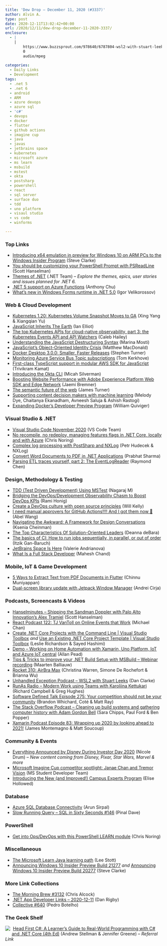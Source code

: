 ```yaml
---
title: 'Dew Drop – December 11, 2020 (#3337)'
author: Alvin A.
type: post
date: 2020-12-11T13:02:42+00:00
url: /2020/12/11/dew-drop-december-11-2020-3337/
enclosure:
  - |
    |
        https://www.buzzsprout.com/978640/6787804-wsl2-with-stuart-leeks.mp3?blob_id=28679284
        0
        audio/mpeg
        
categories:
  - Daily Links
  - Development
tags:
  - .net 5
  - .net 6
  - android
  - ARM
  - azure devops
  - azure sql
  - 'c#'
  - devops
  - docker
  - flutter
  - github actions
  - imagine cup
  - java
  - javas
  - jetbrains space
  - kubernetes
  - microsoft azure
  - ms learn
  - msbuild
  - mstest
  - okta
  - postsharp
  - powershell
  - react
  - sql server
  - surface duo
  - tdd
  - uno platform
  - visaul studio
  - vs code
  - winforms

---
```

### <a name="top"></a>Top Links

  * <a href="https://blogs.windows.com/windows-insider/2020/12/10/introducing-x64-emulation-in-preview-for-windows-10-on-arm-pcs-to-the-windows-insider-program/?WT.mc_id=WD-MVP-4025064" target="_blank" rel="noopener">Introducing x64 emulation in preview for Windows 10 on ARM PCs to the Windows Insider Program</a> (Steve Clarke)
  * <a href="http://feeds.hanselman.com/~/640039680/0/scotthanselman~You-should-be-customizing-your-PowerShell-Prompt-with-PSReadLine" target="_blank" rel="noopener">You should be customizing your PowerShell Prompt with PSReadLine</a> (Scott Hanselman)
  * <a href="https://themesof.net/" target="_blank" rel="noopener">Themes of .NET</a> (.NET Team) _&#8211; Explore the themes, epics, user stories and issues planned for .NET 6._
  * <a href="https://techcommunity.microsoft.com/t5/apps-on-azure/net-5-support-on-azure-functions/ba-p/1973055?WT.mc_id=DOP-MVP-4025064" target="_blank" rel="noopener">.NET 5 support on Azure Functions</a> (Anthony Chu)
  * <a href="https://devblogs.microsoft.com/dotnet/whats-new-in-windows-forms-runtime-in-net-5-0/?WT.mc_id=DOP-MVP-4025064" target="_blank" rel="noopener">What’s new in Windows Forms runtime in .NET 5.0</a> (Igor Velikorossov)



### <a name="web"></a>Web & Cloud Development

  * <a href="https://kubernetes.io/blog/2020/12/10/kubernetes-1.20-volume-snapshot-moves-to-ga/" target="_blank" rel="noopener">Kubernetes 1.20: Kubernetes Volume Snapshot Moves to GA</a> (Xing Yang & Xiangqian Yu)
  * <a href="http://www.i-programmer.info/professional-programmer/i-programmer/2366-javascript-inherits-the-earth.html" target="_blank" rel="noopener">JavaScript Inherits The Earth</a> (Ian Elliot)
  * <a href="https://www.cncf.io/blog/2020/12/10/the-top-kubernetes-apis-for-cloud-native-observability-part-1-the-kubernetes-metrics-service-container-apis-3/" target="_blank" rel="noopener">The top Kubernetes APIs for cloud-native observability, part 3: the Kubernetes Events API and API Watchers</a> (Caleb Hailey)
  * <a href="https://www.telerik.com/blogs/understanding-javascript-destructuring-syntax" target="_blank" rel="noopener">Understanding the JavaScript Destructuring Syntax</a> (Marina Mosti)
  * <a href="https://medium.com/young-coder/javascripts-object-oriented-identity-crisis-6b7dc94e569d?source=rss----d3d5cbdde463---4" target="_blank" rel="noopener">JavaScript’s Object-Oriented Identity Crisis</a> (Matthew MacDonald)
  * <a href="https://www.docker.com/blog/docker-desktop-3-0-0-smaller-faster-releases/" target="_blank" rel="noopener">Docker Desktop 3.0.0: Smaller, Faster Releases</a> (Stephen Turner)
  * <a href="https://blog.tomkerkhove.be/2020/12/11/monitoring-azure-service-bus-topic-subscriptions/" target="_blank" rel="noopener">Monitoring Azure Service Bus Topic subscriptions</a> (Tom Kerkhove)
  * <a href="http://feedproxy.google.com/~r/AwsDeveloperBlog/~3/kDKaazyifZQ/" target="_blank" rel="noopener">First-class TypeScript support in modular AWS SDK for JavaScript</a> (Trivikram Kamat)
  * <a href="https://developer.okta.com/blog/2020/12/10/introducing-okta-cli" target="_blank" rel="noopener">Introducing the Okta CLI</a> (Micah Silverman)
  * <a href="https://medium.com/adobetech/boosting-website-performance-with-adobe-experience-platform-web-sdk-and-edge-network-329fcf70fdf9?source=rss----9342990108af---4" target="_blank" rel="noopener">Boosting Website Performance with Adobe Experience Platform Web SDK and Edge Network</a> (Jaemi Bremner)
  * <a href="https://stackoverflow.blog/2020/12/10/the-semantic-future-of-the-web/" target="_blank" rel="noopener">The semantic future of the web</a> (James Turner)
  * <a href="https://netflixtechblog.com/supporting-content-decision-makers-with-machine-learning-995b7b76006f?source=rss----2615bd06b42e---4" target="_blank" rel="noopener">Supporting content decision makers with machine learning</a> (Melody Dye, Chaitanya Ekanadham, Avneesh Saluja & Ashish Rastogi)
  * <a href="https://www.docker.com/blog/expanding-dockers-developer-preview-program/" target="_blank" rel="noopener">Expanding Docker’s Developer Preview Program</a> (William Quiviger)



### <a name="dotnet"></a>Visual Studio & .NET

  * <a href="https://code.visualstudio.com/updates/v1_52" target="_blank" rel="noopener">Visual Studio Code November 2020</a> (VS Code Team)
  * <a href="https://techcommunity.microsoft.com/t5/apps-on-azure/no-recompile-no-redeploy-managing-features-flags-in-net-core/ba-p/1975999?WT.mc_id=DOP-MVP-4025064" target="_blank" rel="noopener">No recompile, no redeploy, managing features flags in .NET Core, locally and with Azure</a> (Chris Noring)
  * <a href="http://feedproxy.google.com/~r/postsharp/~3/_X9g6AKSqq4/complex-log-processing-with-postsharp-and-nxlog.html" target="_blank" rel="noopener">Complex log processing with PostSharp and NXLog</a> (Petr Hudecek & NXLog)
  * <a href="https://www.grapecity.com/blogs/convert-word-documents-to-pdf-in-net-net-apps" target="_blank" rel="noopener">Convert Word Documents to PDF in .NET Applications</a> (Prabhat Sharma)
  * <a href="https://devblogs.microsoft.com/oldnewthing/20201210-00/?p=104536" target="_blank" rel="noopener">Parsing ETL traces yourself, part 2: The EventLogReader</a> (Raymond Chen)



### <a name="design"></a>Design, Methodology & Testing

  * <a href="https://www.c-sharpcorner.com/article/tdd-test-driven-development-using-mstest/" target="_blank" rel="noopener">TDD (Test Driven Development) Using MSTest</a> (Nagaraj M)
  * <a href="https://oz-code.com/blog/production-debugging/bridging-the-devops-development-observability-chasm-to-boost-devops-kpis" target="_blank" rel="noopener">Bridging the DevOps/Development Observability Chasm to Boost DevOps KPIs</a> (Rami Honig)
  * <a href="https://opensource.com/article/20/12/remote-devops" target="_blank" rel="noopener">Create a DevOps culture with open source principles</a> (Will Kelly)
  * <a href="https://devblogs.microsoft.com/devops/i-need-manual-approvers-for-github-actions-and-i-got-them-now/?WT.mc_id=DOP-MVP-4025064" target="_blank" rel="noopener">I need manual approvers for GitHub Actions!!!! And I got them now 🙂</a> (Abel Wang)
  * <a href="http://feedproxy.google.com/~r/alistapart/main/~3/PmTnQ9EupDI/" target="_blank" rel="noopener">Navigating the Awkward: A Framework for Design Conversations</a> (Ksenia Cheinman)
  * <a href="https://blog.trello.com/characteristics-of-solution-oriented-leaders" target="_blank" rel="noopener">The Top Characteristics Of Solution-Oriented Leaders</a> (Deanna deBara)
  * <a href="https://about.gitlab.com/blog/2020/12/10/basics-of-gitlab-ci-updated/" target="_blank" rel="noopener">The basics of CI: How to run jobs sequentially, in parallel, or out of order</a> (Itzik Gan-Baruch)
  * <a href="https://blog.jetbrains.com/space/2020/12/09/space-is-here/" target="_blank" rel="noopener">JetBrains Space Is Here</a> (Valerie Andrianova)
  * <a href="https://www.c-sharpcorner.com/article/what-is-a-full-stack-developer/" target="_blank" rel="noopener">What Is a Full Stack Developer</a> (Mahesh Chand)



### <a name="mobile"></a>Mobile, IoT & Game Development

  * <a href="https://www.syncfusion.com/blogs/post/5-ways-to-extract-text-from-pdf-documents-in-flutter.aspx" target="_blank" rel="noopener">5 Ways to Extract Text from PDF Documents in Flutter</a> (Chinnu Muniyappan)
  * <a href="https://devblogs.microsoft.com/surface-duo/dual-screen-jetpack-window-manager-update/?WT.mc_id=DOP-MVP-4025064" target="_blank" rel="noopener">Dual-screen library update with Jetpack Window Manager</a> (Andrei Cirja)



### <a name="podcasts"></a>Podcasts, Screencasts & Videos

  * <a href="https://hanselminutes.simplecast.com/episodes/shipping-the-sandman-doppler-with-palo-alto-innovations-alex-tramiel-YW9AK0zS" target="_blank" rel="noopener">Hanselminutes &#8211; Shipping the Sandman Doppler with Palo Alto Innovation&#8217;s Alex Tramiel</a> (Scott Hanselman)
  * <a href="https://reactpodcast.com/episodes/122-s3UbrNTU" target="_blank" rel="noopener">React Podcast 122: TJ VanToll on Online Events that Work</a> (Michael Chan)
  * <a href="https://channel9.msdn.com/Shows/Visual-Studio-Toolbox/Create-NET-Core-Projects-with-the-Command-Line?WT.mc_id=DOP-MVP-4025064" target="_blank" rel="noopener">Create .NET Core Projects with the Command Line | Visual Studio Toolbox</a> _and_ <a href="https://channel9.msdn.com/Shows/Visual-Studio-Toolbox/Use-an-Existing-NET-Core-Project-Template?WT.mc_id=DOP-MVP-4025064" target="_blank" rel="noopener">Use an Existing .NET Core Project Template | Visual Studio Toolbox</a> (Leslie Richardson & Sayed Hashimi)
  * <a href="https://platform.uno/blog/demo-working-on-home-automation-with-xamarin-uno-platform-iot-and-azure-iot-central/" target="_blank" rel="noopener">Demo – Working on Home Automation with Xamarin, Uno Platform, IoT and Azure IoT central</a> (Allan Pead)
  * <a href="https://blog.jetbrains.com/dotnet/2020/12/11/tips-tricks-to-improve-your-net-build-setup-with-msbuild-webinar-recording/" target="_blank" rel="noopener">Tips & Tricks to improve your .NET Build Setup with MSBuild – Webinar recording</a> (Maarten Balliauw)
  * <a href="http://relay.fm/rocket/310" target="_blank" rel="noopener">Rocket 310: AirBra Max</a> (Christina Warren, Simone De Rochefort & Brianna Wu)
  * <a href="https://www.buzzsprout.com/978640/6787804-wsl2-with-stuart-leeks.mp3?blob_id=28679284" target="_blank" rel="noopener">Unhandled Exception Podcast &#8211; WSL2 with Stuart Leeks</a> (Dan Clarke)
  * <a href="http://feedproxy.google.com/~r/RunaAsRadioWma/~3/1h6J0B1pOxw/default.aspx" target="_blank" rel="noopener">RunAs Radio &#8211; Modern Work using Teams with Karoliina Kettukari</a> (Richard Campbell & Greg Hughes)
  * <a href="https://www.softwaredefinedtalk.com/275" target="_blank" rel="noopener">Software Defined Talk Episode 275: Your competition should not be your community</a> (Brandon Whichard, Coté & Matt Ray)
  * <a href="https://the-stack-overflow-podcast.simplecast.com/episodes/cleaning-up-build-systems-and-podcasting-computer-history-with-adam-gordon-bell-TOTa3W8R" target="_blank" rel="noopener">The Stack Overflow Podcast &#8211; Cleaning up build systems and gathering computer history with Adam Gordon Bell</a> (Sara Chipps, Paul Ford & Ben Popper)
  * <a href="https://www.xamarinpodcast.com/83" target="_blank" rel="noopener">Xamarin Podcast Episode 83: Wrapping up 2020 by looking ahead to 2021!</a> (James Montemagno & Matt Soucoup)



### <a name="events"></a>Community & Events

  * <a href="https://comicbook.com/marvel/news/everything-announced-disney-investor-day-2020/" target="_blank" rel="noopener">Everything Announced by Disney During Investor Day 2020</a> (Nicole Drum) _&#8211; New content coming from Disney, Pixar, Star Wars, Marvel & more_
  * <a href="https://techcommunity.microsoft.com/t5/student-developer-blog/microsoft-imagine-cup-competitor-spotlight-janae-chan-and-tremor/ba-p/1976475?WT.mc_id=DOP-MVP-4025064" target="_blank" rel="noopener">Microsoft Imagine Cup competitor spotlight: Janae Chan and Tremor Vision</a> (MS Student Developer Team)
  * <a href="https://github.blog/2020-12-10-introducing-the-new-and-improved-campus-experts-program/" target="_blank" rel="noopener">Introducing the New (and Improved!) Campus Experts Program</a> (Elise Hollowed)



### <a name="sql"></a>Database

  * <a href="https://blobeater.blog/2020/12/10/azure-sql-database-connectivity/" target="_blank" rel="noopener">Azure SQL Database Connectivity</a> (Arun Sirpal)
  * <a href="https://blog.sqlauthority.com/2020/12/11/slow-running-query-sql-in-sixty-seconds-146/?utm_source=rss&utm_medium=rss&utm_campaign=slow-running-query-sql-in-sixty-seconds-146" target="_blank" rel="noopener">Slow Running Query – SQL in Sixty Seconds #146</a> (Pinal Dave)



### <a name="ps"></a>PowerShell

  * <a href="https://techcommunity.microsoft.com/t5/educator-developer-blog/get-into-ops-devops-with-this-powershell-learn-module/ba-p/1977498?WT.mc_id=DOP-MVP-4025064" target="_blank" rel="noopener">Get into Ops/DevOps with this PowerShell LEARN module</a> (Chris Noring)



### <a name="misc"></a>Miscellaneous

  * <a href="https://techcommunity.microsoft.com/t5/educator-developer-blog/the-microsoft-learn-java-learning-path/ba-p/1978714?WT.mc_id=DOP-MVP-4025064" target="_blank" rel="noopener">The Microsoft Learn Java learning path</a> (Lee Stott)
  * <a href="https://blogs.windows.com/windows-insider/2020/12/10/announcing-windows-10-insider-preview-build-21277/?WT.mc_id=WD-MVP-4025064" target="_blank" rel="noopener">Announcing Windows 10 Insider Preview Build 21277</a> _and_ <a href="https://blogs.windows.com/windows-insider/2020/12/10/announcing-windows-10-insider-preview-build-20277/?WT.mc_id=WD-MVP-4025064" target="_blank" rel="noopener">Announcing Windows 10 Insider Preview Build 20277</a> (Steve Clarke)



### <a name="links"></a>More Link Collections

  * <a href="http://feedproxy.google.com/~r/ReflectivePerspective/~3/ysWXnMWhJDw/" target="_blank" rel="noopener">The Morning Brew #3132</a> (Chris Alcock)
  * <a href="https://links.danrigby.com/2020/12/app-developer-links-2020-12-11/" target="_blank" rel="noopener">.NET App Developer Links &#8211; 2020-12-11</a> (Dan Rigby)
  * <a href="http://feedproxy.google.com/~r/tympanus/~3/ZugJJo35GOg/" target="_blank" rel="noopener">Collective #640</a> (Pedro Botelho)



### <a name="shelf"></a>The Geek Shelf

<a href="https://www.amazon.com/Head-First-Learners-Real-World-Programming/dp/1491976705/?tag=amavin-20" target="_blank" rel="noopener"><img decoding="async" align="left" style="margin: 0px 5px 10px 0px; border: 0px currentcolor; border-image: none; float: left; display: inline; background-image: none;" src="https://m.media-amazon.com/images/I/81qknz3WkXL._AC_UY218_.jpg" border="0" /></a>&nbsp;<a href="https://www.amazon.com/Head-First-Learners-Real-World-Programming/dp/1491976705/?tag=amavin-20" target="_blank" rel="noopener">Head First C#: A Learner&#8217;s Guide to Real-World Programming with C# and .NET Core (4th Ed)</a> (Andrew Stellman & Jennifer Greene) _&#8211; Referral Link_